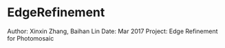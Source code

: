 # EdgeRefinement

Author: Xinxin Zhang, Baihan Lin
Date: Mar 2017
Project: Edge Refinement for Photomosaic
